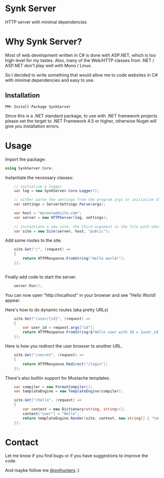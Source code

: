 # Synk Server
HTTP server with minimal dependencies 

# Why Synk Server?
Most of web development written in C# is done with ASP.NET, which is too high-level for my tastes.
Also, many of the Web/HTTP classes from .NET / ASP.NET don't play well with Mono / Linux.


So I decided to write something that would allow me to code websites in C# with minimal dependencies and easy to use.

## Installation

    PM> Install-Package SynkServer

Since this is a .NET standard package, to use with .NET framework projects please set the target to .NET Framework 4.5 or higher, otherwise Nuget will give you installation errors.


# Usage

Import the package:

```c#
using SynkServer.Core;
```

Instantiate the necessary classes:

```c#
	// initialize a logger
	var log = new SynkServer.Core.Logger();

	// either parse the settings from the program args or initialize them manually
	var settings = ServerSettings.Parse(args);

	var host = "mycoolwebsite.com";
	var server = new HTTPServer(log, settings);
	
	// instantiate a new site, the third argument is the file path where the public site contents will be found
	var site = new Site(server, host, "public");
```

Add some routes to the site.

```c#
	site.Get("/", (request) =>
	{
		return HTTPResponse.FromString("Hello world!");
	});
	
```

Finally add code to start the server.
```c#
	server.Run();
```

You can now open "http://localhost" in your browser and see "Hello World! appear.

Here's how to do dynamic routes (aka pretty URLs)
```c#
	site.Get("/user/{id}", (request) =>
	{		
		var user_id = request.args["id"];
		return HTTPResponse.FromString($"Hello user with ID = {user_id}!");
	});	
```

Here is how you redirect the user browser to another URL.
```c#
	site.Get("/secret", (request) =>
	{				
		return HTTPResponse.Redirect("/login");
	});	
```

There's also builtin support for Mustache templates.
```c#
	var compiler = new FormatCompiler();
	var templateEngine = new TemplateEngine(compiler);

	site.Get("/hello", (request) =>
	{				
		var context = new Dictionary<string, string>();
		context["user"] = "Hello";
		return templateEngine.Render(site, context, new string[] { "templateFile" });
	});	
```
	
# Contact

Let me know if you find bugs or if you have suggestions to improve the code.

And maybe follow me [@onihunters](https://twitter.com/onihunters) :)